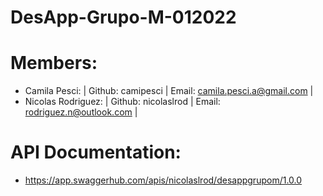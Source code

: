 # DesApp-Grupo-M-012022

# Members:
  - Camila Pesci:  | Github: camipesci |  Email: camila.pesci.a@gmail.com |
  - Nicolas Rodriguez: | Github: nicolaslrod | Email: rodriguez.n@outlook.com |

# API Documentation:
 - https://app.swaggerhub.com/apis/nicolaslrod/desappgrupom/1.0.0
